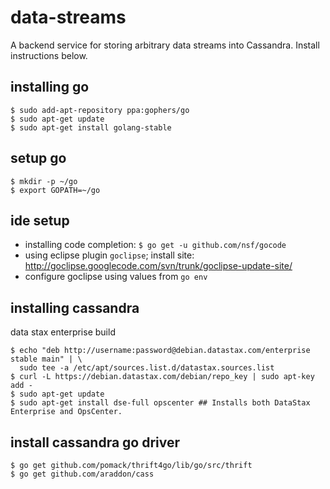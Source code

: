 data-streams
============

A backend service for storing arbitrary data streams into Cassandra. Install instructions below.

installing go
-------------

    $ sudo add-apt-repository ppa:gophers/go
    $ sudo apt-get update
    $ sudo apt-get install golang-stable

setup go
--------

    $ mkdir -p ~/go
    $ export GOPATH=~/go

ide setup
---------

* installing code completion: `$ go get -u github.com/nsf/gocode`
* using eclipse plugin `goclipse`; install site: http://goclipse.googlecode.com/svn/trunk/goclipse-update-site/ 
* configure goclipse using values from `go env`

installing cassandra
--------------------

data stax enterprise build

    $ echo "deb http://username:password@debian.datastax.com/enterprise stable main" | \
      sudo tee -a /etc/apt/sources.list.d/datastax.sources.list
    $ curl -L https://debian.datastax.com/debian/repo_key | sudo apt-key add -
    $ sudo apt-get update
    $ sudo apt-get install dse-full opscenter ## Installs both DataStax Enterprise and OpsCenter.
    
install cassandra go driver
---------------------------

    $ go get github.com/pomack/thrift4go/lib/go/src/thrift
    $ go get github.com/araddon/cass

